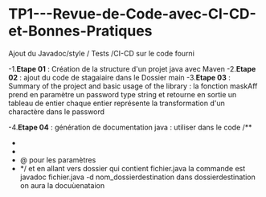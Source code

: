 # TP1---Revue-de-Code-avec-CI-CD-et-Bonnes-Pratiques

Ajout du Javadoc/style / Tests /CI-CD sur le code fourni

-1.**Etape 01** : Création de la structure d'un projet java avec Maven
-2.**Etape 02** : ajout du code de stagaiaire dans le Dossier main
-3.**Etape 03** : Summary of the project and basic usage of the library :
la fonction maskAff prend en paramètre un password type string et
retourne en sortie un tableau de entier chaque entier représente la transformation d'un charactère dans le password

-4.**Etape 04** : génération de documentation java :
utiliser dans le code
/\*\*

-
-
- @ pour les paramètres
- \*/
  et en allant vers dossier qui contient fichier.java
  la commande est
  javadoc fichier.java -d nom_dossierdestination
  dans dossierdestination on aura la docuùenataion
